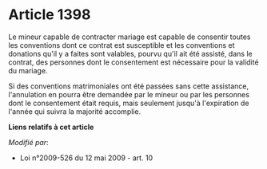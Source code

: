 # Article 1398

Le mineur capable de contracter mariage est capable de consentir toutes les conventions dont ce contrat est susceptible et
les conventions et donations qu'il y a faites sont valables, pourvu qu'il ait été assisté, dans le contrat, des personnes
dont le consentement est nécessaire pour la validité du mariage.

Si des conventions matrimoniales ont été passées sans cette assistance, l'annulation en pourra être demandée par le mineur ou
par les personnes dont le consentement était requis, mais seulement jusqu'à l'expiration de l'année qui suivra la majorité
accomplie.

**Liens relatifs à cet article**

_Modifié par_:

  - Loi n°2009-526 du 12 mai 2009 - art. 10
